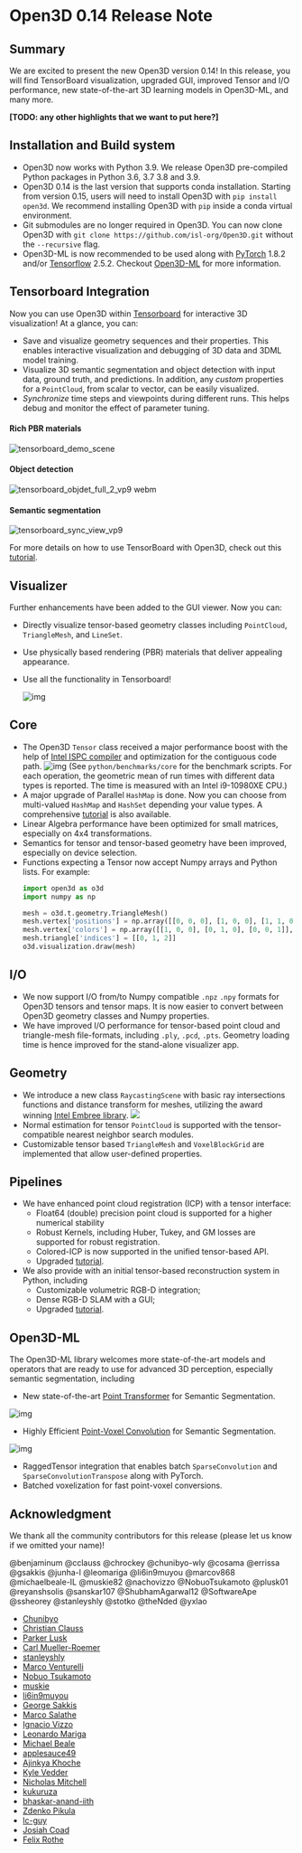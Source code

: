 # Open3D 0.14 Release Note

## Summary

We are excited to present the new Open3D version 0.14! In this release, you will find TensorBoard visualization, upgraded GUI, improved Tensor and I/O performance, new state-of-the-art 3D learning models in Open3D-ML, and many more.

**[TODO: any other highlights that we want to put here?]**

## Installation and Build system

- Open3D now works with Python 3.9. We release Open3D pre-compiled Python packages in Python 3.6, 3.7 3.8 and 3.9.
- Open3D 0.14 is the last version that supports conda installation. Starting from version 0.15, users will need to install Open3D with `pip install open3d`. We recommend installing Open3D with `pip` inside a conda virtual environment.
- Git submodules are no longer required in Open3D. You can now clone Open3D with `git clone https://github.com/isl-org/Open3D.git` without the `--recursive` flag.
- Open3D-ML is now recommended to be used along with [PyTorch](https://github.com/isl-org/Open3D-ML/blob/master/requirements-tensorflow.txt) 1.8.2 and/or [Tensorflow](https://github.com/isl-org/Open3D-ML/blob/master/requirements-tensorflow.txt) 2.5.2. Checkout [Open3D-ML](https://github.com/isl-org/Open3D-ML/) for more information.

## Tensorboard Integration

Now you can use Open3D within [Tensorboard](https://www.tensorflow.org/tensorboard) for interactive 3D visualization! At a glance, you can:

- Save and visualize geometry sequences and their properties. This enables interactive visualization and debugging of 3D data and 3DML model training.
- Visualize 3D semantic segmentation and object detection with input data, ground truth, and predictions. In addition, any *custom* properties for a `PointCloud`, from scalar to vector, can be easily visualized.
- *Synchronize* time steps and viewpoints during different runs. This helps debug and monitor the effect of parameter tuning.

#### Rich PBR materials
![tensorboard_demo_scene](https://user-images.githubusercontent.com/41028320/142651184-03e9fd59-e821-47c8-b470-f99a09a80757.png)
#### Object detection
![tensorboard_objdet_full_2_vp9 webm](https://user-images.githubusercontent.com/41028320/142651663-db1cbfcf-f0f6-4089-bf32-11696f408d5b.jpg)
#### Semantic segmentation
![tensorboard_sync_view_vp9](https://user-images.githubusercontent.com/41028320/142651665-a4c155c1-a4a1-4f9a-80e6-e13cdc1e5569.jpg)

For more details on how to use TensorBoard with Open3D, check out this [tutorial](http://www.open3d.org/docs/release/tutorial/visualization/tensorboard_plugin.html). 

## Visualizer

Further enhancements have been added to the GUI viewer. Now you can:

- Directly visualize tensor-based geometry classes including `PointCloud`, `TriangleMesh`, and `LineSet`.
- Use physically based rendering (PBR) materials that deliver appealing appearance.
- Use all the functionality in Tensorboard!

  ![img](https://lh3.googleusercontent.com/MRYlCK2LFxZaZ7GlgKfSvZg47K_Hj94Xhad3jTzomAf4z4vDBixbYBy2_QABhu3XiwMCpriShG30gdBZp7jTs0gwa9TOunigLM_FDiQ6WAJfeHFz5va4d9gHv7UnoSJdRFUTZ1QW)

## Core

- The Open3D `Tensor` class received a major performance boost with the help of [Intel ISPC compiler](https://ispc.github.io/) and optimization for the contiguous code path.
  ![img](https://raw.githubusercontent.com/isl-org/Open3D/wei/doc-014/0.13_vs_0.14.png)
  (See `python/benchmarks/core` for the benchmark scripts. For each operation, the geometric mean of run times with different data types is reported. The time is measured with an Intel i9-10980XE CPU.)
- A major upgrade of Parallel `HashMap` is done. Now you can choose from multi-valued `HashMap` and `HashSet` depending your value types. A comprehensive [tutorial](http://www.open3d.org/docs/release/tutorial/core/hashmap.html) is also available.
- Linear Algebra performance have been optimized for small matrices, especially on 4x4 transformations.
- Semantics for tensor and tensor-based geometry have been improved, especially on device selection.
- Functions expecting a Tensor now accept Numpy arrays and Python lists. For example:
  ```python
  import open3d as o3d
  import numpy as np
  
  mesh = o3d.t.geometry.TriangleMesh()
  mesh.vertex['positions'] = np.array([[0, 0, 0], [1, 0, 0], [1, 1, 0]], dtype=np.float32)
  mesh.vertex['colors'] = np.array([[1, 0, 0], [0, 1, 0], [0, 0, 1]], dtype=np.float32)
  mesh.triangle['indices'] = [[0, 1, 2]]
  o3d.visualization.draw(mesh)
  ```

## I/O

- We now support I/O from/to Numpy compatible `.npz` `.npy` formats for Open3D tensors and tensor maps. It is now easier to convert between Open3D geometry classes and Numpy properties.
- We have improved I/O performance for tensor-based point cloud and triangle-mesh file-formats, including `.ply`, `.pcd`, `.pts`. Geometry loading time is hence improved for the stand-alone visualizer app.

## Geometry

- We introduce a new class `RaycastingScene` with basic ray intersections functions and distance transform for meshes, utilizing the award winning [Intel Embree library](https://www.embree.org/).
  ![](http://www.open3d.org/docs/latest/_images/distance_field_animation.gif)
- Normal estimation for tensor `PointCloud` is supported with the tensor-compatible nearest neighbor search modules.
- Customizable tensor based `TriangleMesh` and `VoxelBlockGrid` are implemented that allow user-defined properties.

## Pipelines

- We have enhanced point cloud registration (ICP) with a tensor interface:
  - Float64 (double) precision point cloud is supported for a higher numerical stability
  - Robust Kernels, including Huber, Tukey, and GM losses are supported for robust registration.
  - Colored-ICP is now supported in the unified tensor-based API.
  - Upgraded [tutorial](http://www.open3d.org/docs/latest/tutorial/t_pipelines/index.html).
- We also provide with an initial tensor-based reconstruction system in Python, including
  - Customizable volumetric RGB-D integration;
  - Dense RGB-D SLAM with a GUI;
  - Upgraded [tutorial](http://www.open3d.org/docs/latest/tutorial/t_reconstruction_system/index.html ).


## Open3D-ML

The Open3D-ML library welcomes more state-of-the-art models and operators that are ready to use for advanced 3D perception, especially semantic segmentation, including

- New state-of-the-art [Point Transformer](https://arxiv.org/abs/2012.09164) for Semantic Segmentation.

![img](https://raw.githubusercontent.com/isl-org/Open3D/wei/doc-014/PointTransformer_S3DIS.png)

- Highly Efficient [Point-Voxel Convolution](https://arxiv.org/abs/1907.03739) for Semantic Segmentation.

![img](https://raw.githubusercontent.com/isl-org/Open3D/wei/doc-014/PVCNN_S3DIS.png)

- RaggedTensor integration that enables batch `SparseConvolution` and `SparseConvolutionTranspose` along with PyTorch.
- Batched voxelization for fast point-voxel conversions.


## Acknowledgment

We thank all the community contributors for this release (please let us know if we omitted your name)!

@benjaminum
@cclauss
@chrockey
@chunibyo-wly
@cosama
@errissa
@gsakkis
@junha-l
@leomariga
@li6in9muyou
@marcov868
@michaelbeale-IL
@muskie82
@nachovizzo
@NobuoTsukamoto
@plusk01
@reyanshsolis
@sanskar107
@ShubhamAgarwal12
@SoftwareApe
@ssheorey
@stanleyshly
@stotko
@theNded
@yxlao

- [Chunibyo](https://github.com/chunibyo-wly)
- [Christian Clauss](https://github.com/cclauss)
- [Parker Lusk](https://github.com/plusk01)
- [Carl Mueller-Roemer](https://github.com/SoftwareApe)
- [stanleyshly](https://github.com/stanleyshly)
- [Marco Venturelli](https://github.com/marcov868)
- [Nobuo Tsukamoto](https://github.com/NobuoTsukamoto)
- [muskie](https://github.com/muskie82)
- [li6in9muyou](https://github.com/li6in9muyou)
- [George Sakkis](https://github.com/gsakkis)
- [Marco Salathe](https://github.com/cosama)
- [Ignacio Vizzo](https://github.com/nachovizzo)
- [Leonardo Mariga](https://github.com/leomariga)
- [Michael Beale](https://github.com/michaelbeale-IL)
- [applesauce49](https://github.com/applesauce49)
- [Ajinkya Khoche](https://github.com/ajinkyakhoche)
- [Kyle Vedder](https://github.com/kylevedder)
- [Nicholas Mitchell](https://github.com/Nicholas-Mitchell)
- [kukuruza](https://github.com/kukuruza)
- [bhaskar-anand-iith](https://github.com/bhaskar-anand-iith)
- [Zdenko Pikula](https://github.com/RZetko)
- [lc-guy](https://github.com/lc-guy)
- [Josiah Coad](https://github.com/josiahcoad)
- [Felix Rothe](https://github.com/jokokojote)
